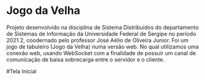 # Jogo da Velha
Projeto desenvolvido na disciplina de Sistema Distribuídos do departamento de Sistemas de Informação da Universidade Federal de Sergipe no período 2021.2, coodernado pelo professor José Aélio de Oliveira Junior. 
Foi um jogo de tabuleiro (Jogo da Velha) numa versão web. No qual utilizamos uma conexão web, usando WebSocket com a finalidade de possuir um canal de comunicação de baixa sobrecarga entre o servidor e o cliente.

#Tela Inicial

